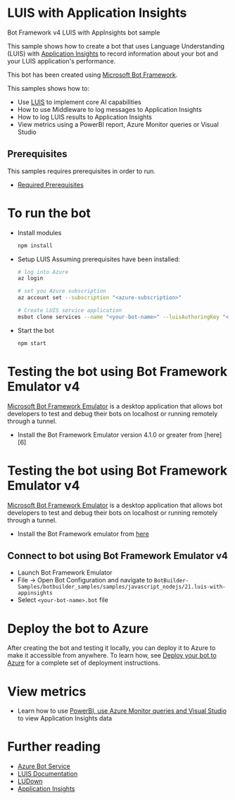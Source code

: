 # LUIS with Application Insights
Bot Framework v4 LUIS with AppInsights bot sample

This sample shows how to create a bot that uses Language Understanding (LUIS) with [Application Insights](https://www.npmjs.com/package/botbuilder-applicationinsights) to record information about your bot and your LUIS application's performance.

This bot has been created using [Microsoft Bot Framework][1].

This samples shows how to:
- Use [LUIS][11] to implement core AI capabilities
- How to use Middleware to log messages to Application Insights
- How to log LUIS results to Application Insights
- View metrics using a PowerBI report, Azure Monitor queries or Visual Studio

## Prerequisites
This samples requires prerequisites in order to run.
- [Required Prerequisites][41]

# To run the bot
- Install modules
    ```bash
    npm install
    ```
- Setup LUIS
    Assuming prerequisites have been installed:
    ```bash
    # log into Azure
    az login
    ```
    ```bash
    # set you Azure subscription
    az account set --subscription "<azure-subscription>"
    ```
    ```bash
    # Create LUIS service application
    msbot clone services --name "<your-bot-name>" --luisAuthoringKey "<luis-authoring-key>" --location <azure region like eastus, westus, westus2 etc.> --folder "deploymentScripts/msbotClone" --verbose
    ```
- Start the bot
    ```bash
    npm start
    ```

# Testing the bot using Bot Framework Emulator **v4**
[Microsoft Bot Framework Emulator][5] is a desktop application that allows bot developers to test and debug their bots on localhost or running remotely through a tunnel.

- Install the Bot Framework Emulator version 4.1.0 or greater from [here][6]

# Testing the bot using Bot Framework Emulator **v4**
[Microsoft Bot Framework Emulator](https://github.com/microsoft/botframework-emulator) is a desktop application that allows bot developers to test and debug their bots on localhost or running remotely through a tunnel.

- Install the Bot Framework emulator from [here](https://github.com/microsoft/botframework-emulator/releases)

## Connect to bot using Bot Framework Emulator **v4**
- Launch Bot Framework Emulator
- File -> Open Bot Configuration and navigate to `BotBuilder-Samples/botbuilder_samples/samples/javascript_nodejs/21.luis-with-appinsights`
- Select `<your-bot-name>.bot` file

# Deploy the bot to Azure
After creating the bot and testing it locally, you can deploy it to Azure to make it accessible from anywhere.
To learn how, see [Deploy your bot to Azure][40] for a complete set of deployment instructions.

# View metrics
- Learn how to use [PowerBI, use Azure Monitor queries and Visual Studio][42] to view Application Insights data

# Further reading
- [Azure Bot Service](https://docs.microsoft.com/en-us/azure/bot-service/bot-service-overview-introduction?view=azure-bot-service-4.0)
- [LUIS Documentation](https://docs.microsoft.com/en-us/azure/cognitive-services/LUIS/)
- [LUDown](https://github.com/Microsoft/botbuilder-tools/tree/master/packages/Ludown)
- [Application Insights](https://azure.microsoft.com/en-us/services/application-insights/)


[1]: https://dev.botframework.com
[5]: https://github.com/microsoft/botframework-emulator
[11]: https://www.luis.ai
[40]: https://aka.ms/azuredeployment
[41]: ./PREREQUISITES.md
[42]: https://aka.ms/botPowerBiTemplate